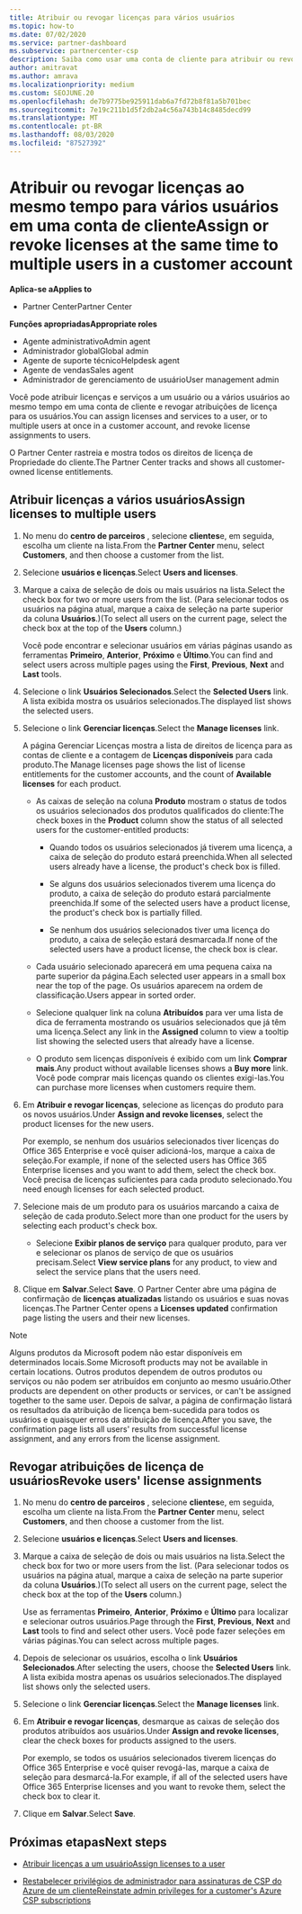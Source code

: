 ```yaml
---
title: Atribuir ou revogar licenças para vários usuários
ms.topic: how-to
ms.date: 07/02/2020
ms.service: partner-dashboard
ms.subservice: partnercenter-csp
description: Saiba como usar uma conta de cliente para atribuir ou revogar licenças e serviços a um usuário ou a vários usuários ao mesmo tempo.
author: amitravat
ms.author: amrava
ms.localizationpriority: medium
ms.custom: SEOJUNE.20
ms.openlocfilehash: de7b9775be925911dab6a7fd72b8f81a5b701bec
ms.sourcegitcommit: 7e19c211b1d5f2db2a4c56a743b14c8485decd99
ms.translationtype: MT
ms.contentlocale: pt-BR
ms.lasthandoff: 08/03/2020
ms.locfileid: "87527392"
---
```

# <a name="assign-or-revoke-licenses-at-the-same-time-to-multiple-users-in-a-customer-account"></a><span data-ttu-id="2e902-103">Atribuir ou revogar licenças ao mesmo tempo para vários usuários em uma conta de cliente</span><span class="sxs-lookup"><span data-stu-id="2e902-103">Assign or revoke licenses at the same time to multiple users in a customer account</span></span>

<span data-ttu-id="2e902-104">**Aplica-se a**</span><span class="sxs-lookup"><span data-stu-id="2e902-104">**Applies to**</span></span>

- <span data-ttu-id="2e902-105">Partner Center</span><span class="sxs-lookup"><span data-stu-id="2e902-105">Partner Center</span></span>

<span data-ttu-id="2e902-106">**Funções apropriadas**</span><span class="sxs-lookup"><span data-stu-id="2e902-106">**Appropriate roles**</span></span>

- <span data-ttu-id="2e902-107">Agente administrativo</span><span class="sxs-lookup"><span data-stu-id="2e902-107">Admin agent</span></span>
- <span data-ttu-id="2e902-108">Administrador global</span><span class="sxs-lookup"><span data-stu-id="2e902-108">Global admin</span></span>
- <span data-ttu-id="2e902-109">Agente de suporte técnico</span><span class="sxs-lookup"><span data-stu-id="2e902-109">Helpdesk agent</span></span>
- <span data-ttu-id="2e902-110">Agente de vendas</span><span class="sxs-lookup"><span data-stu-id="2e902-110">Sales agent</span></span>
- <span data-ttu-id="2e902-111">Administrador de gerenciamento de usuário</span><span class="sxs-lookup"><span data-stu-id="2e902-111">User management admin</span></span>

<span data-ttu-id="2e902-112">Você pode atribuir licenças e serviços a um usuário ou a vários usuários ao mesmo tempo em uma conta de cliente e revogar atribuições de licença para os usuários.</span><span class="sxs-lookup"><span data-stu-id="2e902-112">You can assign licenses and services to a user, or to multiple users at once in a customer account, and revoke license assignments to users.</span></span>

<span data-ttu-id="2e902-113">O Partner Center rastreia e mostra todos os direitos de licença de Propriedade do cliente.</span><span class="sxs-lookup"><span data-stu-id="2e902-113">The Partner Center tracks and shows all customer-owned license entitlements.</span></span>

## <a name="assign-licenses-to-multiple-users"></a><span data-ttu-id="2e902-114">Atribuir licenças a vários usuários</span><span class="sxs-lookup"><span data-stu-id="2e902-114">Assign licenses to multiple users</span></span>

1. <span data-ttu-id="2e902-115">No menu do **centro de parceiros** , selecione **clientes**e, em seguida, escolha um cliente na lista.</span><span class="sxs-lookup"><span data-stu-id="2e902-115">From the **Partner Center** menu, select **Customers**, and then choose a customer from the list.</span></span>

2. <span data-ttu-id="2e902-116">Selecione **usuários e licenças**.</span><span class="sxs-lookup"><span data-stu-id="2e902-116">Select **Users and licenses**.</span></span>

3. <span data-ttu-id="2e902-117">Marque a caixa de seleção de dois ou mais usuários na lista.</span><span class="sxs-lookup"><span data-stu-id="2e902-117">Select the check box for two or more users from the list.</span></span> <span data-ttu-id="2e902-118">(Para selecionar todos os usuários na página atual, marque a caixa de seleção na parte superior da coluna **Usuários**.)</span><span class="sxs-lookup"><span data-stu-id="2e902-118">(To select all users on the current page, select the check box at the top of the **Users** column.)</span></span>

    <span data-ttu-id="2e902-119">Você pode encontrar e selecionar usuários em várias páginas usando as ferramentas **Primeiro**, **Anterior**, **Próximo** e **Último**.</span><span class="sxs-lookup"><span data-stu-id="2e902-119">You can find and select users across multiple pages using the **First**, **Previous**, **Next** and **Last** tools.</span></span>

4. <span data-ttu-id="2e902-120">Selecione o link **Usuários Selecionados**.</span><span class="sxs-lookup"><span data-stu-id="2e902-120">Select the **Selected Users** link.</span></span> <span data-ttu-id="2e902-121">A lista exibida mostra os usuários selecionados.</span><span class="sxs-lookup"><span data-stu-id="2e902-121">The displayed list shows the selected users.</span></span>

5. <span data-ttu-id="2e902-122">Selecione o link **Gerenciar licenças**.</span><span class="sxs-lookup"><span data-stu-id="2e902-122">Select the **Manage licenses** link.</span></span>

    <span data-ttu-id="2e902-123">A página Gerenciar Licenças mostra a lista de direitos de licença para as contas de cliente e a contagem de **Licenças disponíveis** para cada produto.</span><span class="sxs-lookup"><span data-stu-id="2e902-123">The Manage licenses page shows the list of license entitlements for the customer accounts, and the count of **Available licenses** for each product.</span></span>

    - <span data-ttu-id="2e902-124">As caixas de seleção na coluna **Produto** mostram o status de todos os usuários selecionados dos produtos qualificados do cliente:</span><span class="sxs-lookup"><span data-stu-id="2e902-124">The check boxes in the **Product** column show the status of all selected users for the customer-entitled products:</span></span>

       - <span data-ttu-id="2e902-125">Quando todos os usuários selecionados já tiverem uma licença, a caixa de seleção do produto estará preenchida.</span><span class="sxs-lookup"><span data-stu-id="2e902-125">When all selected users already have a license, the product's check box is filled.</span></span>

       - <span data-ttu-id="2e902-126">Se alguns dos usuários selecionados tiverem uma licença do produto, a caixa de seleção do produto estará parcialmente preenchida.</span><span class="sxs-lookup"><span data-stu-id="2e902-126">If some of the selected users have a product license, the product's check box is partially filled.</span></span>

       - <span data-ttu-id="2e902-127">Se nenhum dos usuários selecionados tiver uma licença do produto, a caixa de seleção estará desmarcada.</span><span class="sxs-lookup"><span data-stu-id="2e902-127">If none of the selected users have a product license, the check box is clear.</span></span>

    - <span data-ttu-id="2e902-128">Cada usuário selecionado aparecerá em uma pequena caixa na parte superior da página.</span><span class="sxs-lookup"><span data-stu-id="2e902-128">Each selected user appears in a small box near the top of the page.</span></span> <span data-ttu-id="2e902-129">Os usuários aparecem na ordem de classificação.</span><span class="sxs-lookup"><span data-stu-id="2e902-129">Users appear in sorted order.</span></span>

    - <span data-ttu-id="2e902-130">Selecione qualquer link na coluna **Atribuídos** para ver uma lista de dica de ferramenta mostrando os usuários selecionados que já têm uma licença.</span><span class="sxs-lookup"><span data-stu-id="2e902-130">Select any link in the **Assigned** column to view a tooltip list showing the selected users that already have a license.</span></span>

    - <span data-ttu-id="2e902-131">O produto sem licenças disponíveis é exibido com um link **Comprar mais**.</span><span class="sxs-lookup"><span data-stu-id="2e902-131">Any product without available licenses shows a **Buy more** link.</span></span> <span data-ttu-id="2e902-132">Você pode comprar mais licenças quando os clientes exigi-las.</span><span class="sxs-lookup"><span data-stu-id="2e902-132">You can purchase more licenses when customers require them.</span></span>

6. <span data-ttu-id="2e902-133">Em **Atribuir e revogar licenças**, selecione as licenças do produto para os novos usuários.</span><span class="sxs-lookup"><span data-stu-id="2e902-133">Under **Assign and revoke licenses**, select the product licenses for the new users.</span></span> 

   <span data-ttu-id="2e902-134">Por exemplo, se nenhum dos usuários selecionados tiver licenças do Office 365 Enterprise e você quiser adicioná-los, marque a caixa de seleção.</span><span class="sxs-lookup"><span data-stu-id="2e902-134">For example, if none of the selected users has Office 365 Enterprise licenses and you want to add them, select the check box.</span></span> <span data-ttu-id="2e902-135">Você precisa de licenças suficientes para cada produto selecionado.</span><span class="sxs-lookup"><span data-stu-id="2e902-135">You need enough licenses for each selected product.</span></span>

7. <span data-ttu-id="2e902-136">Selecione mais de um produto para os usuários marcando a caixa de seleção de cada produto.</span><span class="sxs-lookup"><span data-stu-id="2e902-136">Select more than one product for the users by selecting each product's check box.</span></span>
    -   <span data-ttu-id="2e902-137">Selecione **Exibir planos de serviço** para qualquer produto, para ver e selecionar os planos de serviço de que os usuários precisam.</span><span class="sxs-lookup"><span data-stu-id="2e902-137">Select **View service plans** for any product, to view and select the service plans that the users need.</span></span>

8. <span data-ttu-id="2e902-138">Clique em **Salvar**.</span><span class="sxs-lookup"><span data-stu-id="2e902-138">Select **Save**.</span></span> <span data-ttu-id="2e902-139">O Partner Center abre uma página de confirmação de **licenças atualizadas** listando os usuários e suas novas licenças.</span><span class="sxs-lookup"><span data-stu-id="2e902-139">The Partner Center opens a **Licenses updated** confirmation page listing the users and their new licenses.</span></span>

>[!NOTE]
><span data-ttu-id="2e902-140">Alguns produtos da Microsoft podem não estar disponíveis em determinados locais.</span><span class="sxs-lookup"><span data-stu-id="2e902-140">Some Microsoft products may not be available in certain locations.</span></span> <span data-ttu-id="2e902-141">Outros produtos dependem de outros produtos ou serviços ou não podem ser atribuídos em conjunto ao mesmo usuário.</span><span class="sxs-lookup"><span data-stu-id="2e902-141">Other products are dependent on other products or services, or can't be assigned together to the same user.</span></span> <span data-ttu-id="2e902-142">Depois de salvar, a página de confirmação listará os resultados da atribuição de licença bem-sucedida para todos os usuários e quaisquer erros da atribuição de licença.</span><span class="sxs-lookup"><span data-stu-id="2e902-142">After you save, the confirmation page lists all users' results from successful license assignment, and any errors from the license assignment.</span></span>

## <a name="revoke-users-license-assignments"></a><span data-ttu-id="2e902-143">Revogar atribuições de licença de usuários</span><span class="sxs-lookup"><span data-stu-id="2e902-143">Revoke users' license assignments</span></span>

1. <span data-ttu-id="2e902-144">No menu do **centro de parceiros** , selecione **clientes**e, em seguida, escolha um cliente na lista.</span><span class="sxs-lookup"><span data-stu-id="2e902-144">From the **Partner Center** menu, select **Customers**, and then choose a customer from the list.</span></span>

2. <span data-ttu-id="2e902-145">Selecione **usuários e licenças**.</span><span class="sxs-lookup"><span data-stu-id="2e902-145">Select **Users and licenses**.</span></span>

3. <span data-ttu-id="2e902-146">Marque a caixa de seleção de dois ou mais usuários na lista.</span><span class="sxs-lookup"><span data-stu-id="2e902-146">Select the check box for two or more users from the list.</span></span> <span data-ttu-id="2e902-147">(Para selecionar todos os usuários na página atual, marque a caixa de seleção na parte superior da coluna **Usuários**.)</span><span class="sxs-lookup"><span data-stu-id="2e902-147">(To select all users on the current page, select the check box at the top of the **Users** column.)</span></span>

    <span data-ttu-id="2e902-148">Use as ferramentas **Primeiro**, **Anterior**, **Próximo** e **Último** para localizar e selecionar outros usuários.</span><span class="sxs-lookup"><span data-stu-id="2e902-148">Page through the **First**, **Previous**, **Next** and **Last** tools to find and select other users.</span></span> <span data-ttu-id="2e902-149">Você pode fazer seleções em várias páginas.</span><span class="sxs-lookup"><span data-stu-id="2e902-149">You can select across multiple pages.</span></span>

4. <span data-ttu-id="2e902-150">Depois de selecionar os usuários, escolha o link **Usuários Selecionados**.</span><span class="sxs-lookup"><span data-stu-id="2e902-150">After selecting the users, choose the **Selected Users** link.</span></span> <span data-ttu-id="2e902-151">A lista exibida mostra apenas os usuários selecionados.</span><span class="sxs-lookup"><span data-stu-id="2e902-151">The displayed list shows only the selected users.</span></span>

5. <span data-ttu-id="2e902-152">Selecione o link **Gerenciar licenças**.</span><span class="sxs-lookup"><span data-stu-id="2e902-152">Select the **Manage licenses** link.</span></span>

6. <span data-ttu-id="2e902-153">Em **Atribuir e revogar licenças**, desmarque as caixas de seleção dos produtos atribuídos aos usuários.</span><span class="sxs-lookup"><span data-stu-id="2e902-153">Under **Assign and revoke licenses**, clear the check boxes for products assigned to the users.</span></span>

   <span data-ttu-id="2e902-154">Por exemplo, se todos os usuários selecionados tiverem licenças do Office 365 Enterprise e você quiser revogá-las, marque a caixa de seleção para desmarcá-la.</span><span class="sxs-lookup"><span data-stu-id="2e902-154">For example, if all of the selected users have Office 365 Enterprise licenses and you want to revoke them, select the check box to clear it.</span></span>

7. <span data-ttu-id="2e902-155">Clique em **Salvar**.</span><span class="sxs-lookup"><span data-stu-id="2e902-155">Select **Save**.</span></span>

## <a name="next-steps"></a><span data-ttu-id="2e902-156">Próximas etapas</span><span class="sxs-lookup"><span data-stu-id="2e902-156">Next steps</span></span>

- [<span data-ttu-id="2e902-157">Atribuir licenças a um usuário</span><span class="sxs-lookup"><span data-stu-id="2e902-157">Assign licenses to a user</span></span>](assign-licenses-to-users.md)

- [<span data-ttu-id="2e902-158">Restabelecer privilégios de administrador para assinaturas de CSP do Azure de um cliente</span><span class="sxs-lookup"><span data-stu-id="2e902-158">Reinstate admin privileges for a customer's Azure CSP subscriptions</span></span>](revoke-reinstate-csp.md)